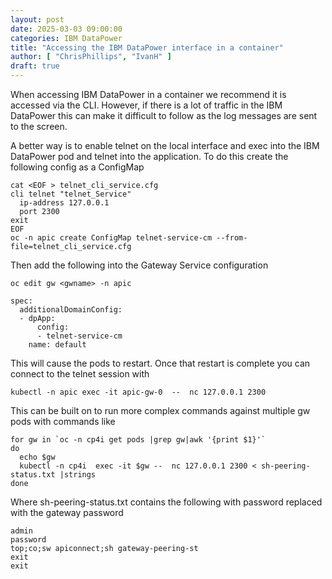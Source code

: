```yaml
---
layout: post
date: 2025-03-03 09:00:00
categories: IBM DataPower
title: "Accessing the IBM DataPower interface in a container"
author: [ "ChrisPhillips", "IvanH" ]
draft: true
---
```


When accessing IBM DataPower in a container we recommend it is  accessed via the CLI. However, if there is a lot of traffic in the IBM DataPower this can make it difficult to follow as the log messages are sent to the screen.

<!--more-->

A better way is to enable telnet on the local interface and exec into the IBM DataPower pod and telnet into the application. To do this create the following config as a ConfigMap

```
cat <EOF > telnet_cli_service.cfg
cli telnet "telnet_Service"
  ip-address 127.0.0.1
  port 2300
exit
EOF
oc -n apic create ConfigMap telnet-service-cm --from-file=telnet_cli_service.cfg
```

Then add the following into the Gateway Service configuration

`oc edit gw <gwname> -n apic`

```
spec:
  additionalDomainConfig:
  - dpApp:
      config:
      - telnet-service-cm
    name: default
```

This will cause the pods to restart. Once that restart is complete you can connect to the telnet session with

```
kubectl -n apic exec -it apic-gw-0  --  nc 127.0.0.1 2300
```

This can be built on to run more complex commands against multiple gw pods with commands like

```
for gw in `oc -n cp4i get pods |grep gw|awk '{print $1}'`
do
  echo $gw
  kubectl -n cp4i  exec -it $gw --  nc 127.0.0.1 2300 < sh-peering-status.txt |strings
done
```

Where sh-peering-status.txt contains the following with password replaced with the gateway password
```
admin
password
top;co;sw apiconnect;sh gateway-peering-st
exit
exit
```
